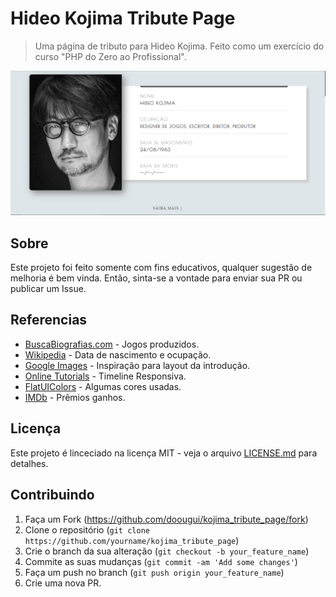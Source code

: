 # Hideo Kojima Tribute Page
> Uma página de tributo para Hideo Kojima. Feito como um exercício do curso "PHP do Zero ao Profissional".

![](header.png)

## Sobre

Este projeto foi feito somente com fins educativos, qualquer sugestão de melhoria é bem vinda. Então, sinta-se a vontade para enviar sua PR ou publicar um Issue.

## Referencias

- [BuscaBiografias.com](https://www.buscabiografias.com/biografia/verDetalle/10144/Hideo%20Kojima) - Jogos produzidos.
- [Wikipedia](https://pt.wikipedia.org/wiki/Hideo_Kojima) - Data de nascimento e ocupação.
- [Google Images](https://www.google.com/search?q=Steve+Jobs&safe=strict&source=lnms&tbm=isch&sa=X&ved=0ahUKEwjCpJHJh9viAhVzH7kGHaYJDOwQ_AUIECgB#imgrc=M8b19cIwJs8jzM) - Inspiração para layout da introdução.
- [Online Tutorials](https://youtu.be/X6aMWDDJlJg) - Timeline Responsiva.
- [FlatUIColors](https://flatuicolors.com/) - Algumas cores usadas.
- [IMDb](https://www.imdb.com/name/nm0463620/awards) - Prêmios ganhos.

## Licença

Este projeto é linceciado na licença MIT - veja o arquivo [LICENSE.md](LICENSE.md) para detalhes.

## Contribuindo

1. Faça um Fork (https://github.com/doougui/kojima_tribute_page/fork)
2. Clone o repositório (```git clone https://github.com/yourname/kojima_tribute_page```)
3. Crie o branch da sua alteração (```git checkout -b your_feature_name```)
4. Commite as suas mudanças (```git commit -am 'Add some changes'```)
5. Faça um push no branch (```git push origin your_feature_name```)
5. Crie uma nova PR. 